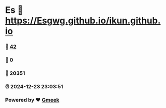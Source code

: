 # Es :link: https://Esgwg.github.io/ikun.github.io 
### :page_facing_up: [42](https://Esgwg.github.io/ikun.github.io/tag.html) 
### :speech_balloon: 0 
### :hibiscus: 20351 
### :alarm_clock: 2024-12-23 23:03:51 
### Powered by :heart: [Gmeek](https://github.com/Meekdai/Gmeek)
